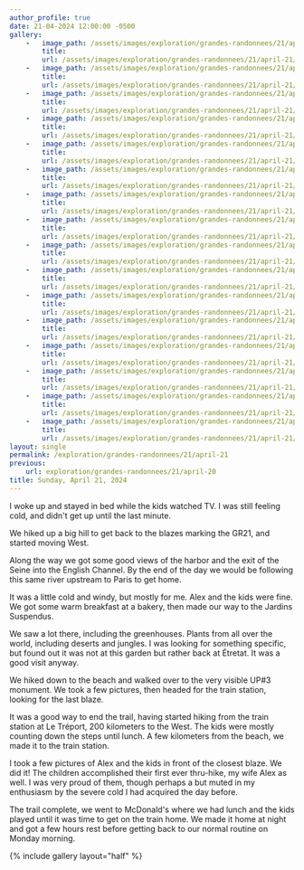 ```yaml
---
author_profile: true
date: 21-04-2024 12:00:00 -0500
gallery:
    -   image_path: /assets/images/exploration/grandes-randonnees/21/april-21/small/102040.jpg
        title: 
        url: /assets/images/exploration/grandes-randonnees/21/april-21/large/102040.jpg
    -   image_path: /assets/images/exploration/grandes-randonnees/21/april-21/small/103317.jpg
        title: 
        url: /assets/images/exploration/grandes-randonnees/21/april-21/large/103317.jpg
    -   image_path: /assets/images/exploration/grandes-randonnees/21/april-21/small/104822.jpg
        title: 
        url: /assets/images/exploration/grandes-randonnees/21/april-21/large/104822.jpg
    -   image_path: /assets/images/exploration/grandes-randonnees/21/april-21/small/105619.jpg
        title: 
        url: /assets/images/exploration/grandes-randonnees/21/april-21/large/105619.jpg
    -   image_path: /assets/images/exploration/grandes-randonnees/21/april-21/small/111336.jpg
        title: 
        url: /assets/images/exploration/grandes-randonnees/21/april-21/large/111336.jpg
    -   image_path: /assets/images/exploration/grandes-randonnees/21/april-21/small/120322.jpg
        title: 
        url: /assets/images/exploration/grandes-randonnees/21/april-21/large/120322.jpg
    -   image_path: /assets/images/exploration/grandes-randonnees/21/april-21/small/121108.jpg
        title: 
        url: /assets/images/exploration/grandes-randonnees/21/april-21/large/121108.jpg
    -   image_path: /assets/images/exploration/grandes-randonnees/21/april-21/small/121116.jpg
        title: 
        url: /assets/images/exploration/grandes-randonnees/21/april-21/large/121116.jpg
    -   image_path: /assets/images/exploration/grandes-randonnees/21/april-21/small/125208.jpg
        title: 
        url: /assets/images/exploration/grandes-randonnees/21/april-21/large/125208.jpg
    -   image_path: /assets/images/exploration/grandes-randonnees/21/april-21/small/131820.jpg
        title: 
        url: /assets/images/exploration/grandes-randonnees/21/april-21/large/131820.jpg
    -   image_path: /assets/images/exploration/grandes-randonnees/21/april-21/small/132200.jpg
        title: 
        url: /assets/images/exploration/grandes-randonnees/21/april-21/large/132200.jpg
    -   image_path: /assets/images/exploration/grandes-randonnees/21/april-21/small/133122.jpg
        title: 
        url: /assets/images/exploration/grandes-randonnees/21/april-21/large/133122.jpg
    -   image_path: /assets/images/exploration/grandes-randonnees/21/april-21/small/133615.jpg
        title: 
        url: /assets/images/exploration/grandes-randonnees/21/april-21/large/133615.jpg
    -   image_path: /assets/images/exploration/grandes-randonnees/21/april-21/small/135334.jpg
        title: 
        url: /assets/images/exploration/grandes-randonnees/21/april-21/large/135334.jpg
    -   image_path: /assets/images/exploration/grandes-randonnees/21/april-21/small/135409.jpg
        title: 
        url: /assets/images/exploration/grandes-randonnees/21/april-21/large/135409.jpg
    -   image_path: /assets/images/exploration/grandes-randonnees/21/april-21/small/135434.jpg
        title: 
        url: /assets/images/exploration/grandes-randonnees/21/april-21/large/135434.jpg
layout: single
permalink: /exploration/grandes-randonnees/21/april-21
previous:
    url: exploration/grandes-randonnees/21/april-20
title: Sunday, April 21, 2024
---
```

I woke up and stayed in bed while the kids watched TV. I was still feeling cold, and didn't get up until the last minute.

We hiked up a big hill to get back to the blazes marking the GR21, and started moving West.

Along the way we got some good views of the harbor and the exit of the Seine into the English Channel. By the end of the day we would be following this same river upstream to Paris to get home.

It was a little cold and windy, but mostly for me. Alex and the kids were fine. We got some warm breakfast at a bakery, then made our way to the Jardins Suspendus. 

We saw a lot there, including the greenhouses. Plants from all over the world, including deserts and jungles. I was looking for something specific, but found out it was not at this garden but rather back at Étretat. It was a good visit anyway.

We hiked down to the beach and walked over to the very visible UP#3 monument. We took a few pictures, then headed for the train station, looking for the last blaze.

It was a good way to end the trail, having started hiking from the train station at Le Tréport, 200 kilometers to the West. The kids were mostly counting down the steps until lunch. A few kilometers from the beach, we made it to the train station.

I took a few pictures of Alex and the kids in front of the closest blaze. We did it! The children accomplished their first ever thru-hike, my wife Alex as well. I was very proud of them, though perhaps a but muted in my enthusiasm by the severe cold I had acquired the day before.

The trail complete, we went to McDonald's where we had lunch and the kids played until it was time to get on the train home. We made it home at night and got a few hours rest before getting back to our normal routine on Monday morning.

{% include gallery layout="half" %}